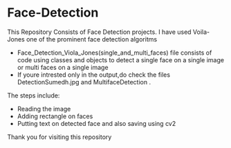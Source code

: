 # Face-Detection
This Repository Consists of  Face Detection projects.
I have used Voila-Jones one of the prominent face detection algoritms

* Face_Detection_Viola_Jones(single_and_multi_faces) file consists of code using classes and objects to detect a single face on a single image or multi faces on a single image
* If youre intrested only in the output,do check the files DetectionSumedh.jpg and MultifaceDetection .

The steps include:
* Reading the image
* Adding rectangle on faces
* Putting text on detected face and also saving using cv2
  

Thank you for visiting this repository
